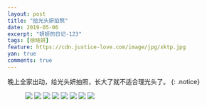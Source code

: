 ```yaml
---
layout: post
title: "给光头妍拍照"
date: 2019-05-06
excerpt: "妍妍的日记-123"
tags: [徐晓妍]
feature: https://cdn.justice-love.com/image/jpg/xktp.jpg
yan: true
comments: true
---
```

晚上全家出动，给光头妍拍照，长大了就不适合理光头了。
{: .notice}
<figure>
    <img src="{{ site.staticUrl }}/yanyan/image/guangtoupaizhao1.jpg" />
    <img src="{{ site.staticUrl }}/yanyan/image/guangtoupaizhao2.jpg" />
    <img src="{{ site.staticUrl }}/yanyan/image/guangtoupaizhao3.jpg" />
    <img src="{{ site.staticUrl }}/yanyan/image/guangtoupaizhao4.jpg" />
    <img src="{{ site.staticUrl }}/yanyan/image/guangtoupaizhao5.jpg" />
    <img src="{{ site.staticUrl }}/yanyan/image/guangtoupaizhao6.jpg" />
    <img src="{{ site.staticUrl }}/yanyan/image/guangtoupaizhao7.jpg" />
    <img src="{{ site.staticUrl }}/yanyan/image/guangtoupaizhao8.jpg" />
</figure>
